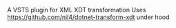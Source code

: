 A VSTS plugin for XML XDT transformation
Uses https://github.com/nil4/dotnet-transform-xdt under hood